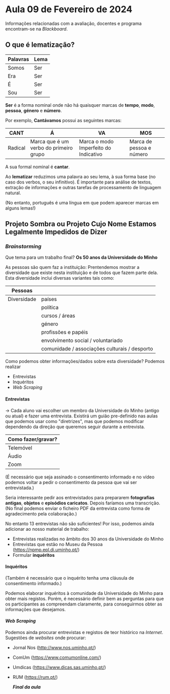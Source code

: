 # Aula 09 de Fevereiro de 2024

Informações relacionadas com a avaliação, docentes e programa encontram-se na *Blackboard*.
  
## O que é lematização?


| Palavras    | Lema        |
| ----------- | ----------- |
| Somos       |     Ser     |
| Era         |     Ser
| É           |   Ser
| Sou         |  Ser

__Ser__ é a forma nominal onde não há quaisquer marcas de __tempo__, __modo__, __pessoa__, __género__ e __número__.

Por exemplo, __Cantávamos__ possui as seguintes marcas:

| __CANT__        | __Á__                                 | __VA__                                |  __MOS__                |
| -----------     | -----------                           | -----------                           |-----------              |
|Radical          | Marca que é um verbo do primeiro grupo| Marca o modo Imperfeito do Indicativo | Marca de pessoa e número|

A sua formal nominal é __cantar__. 

Ao __lematizar__ reduzimos uma palavra ao seu lema, à sua forma base (no caso dos verbos, o seu infinitivo). 
É importante para análise de textos, extração de informações e outras tarefas de processamento de linguagem natural.

(No entanto, português é uma língua em que podem aparecer marcas em alguns lemas!) 

## Projeto Sombra ou Projeto Cujo Nome Estamos Legalmente Impedidos de Dizer

### *Brainstorming*
Que tema para um trabalho final?
__Os 50 anos da Universidade do Minho__

As pessoas são quem faz a instituição:
Prentendemos mostrar a diversidade que existe nesta instituição e de todos que fazem parte dela. 
Esta diversidade inclui diversas variantes tais como:


| __Pessoas__     |                  | 
| -----------     | -----------      | 
|Diversidade      | países
|                 | política
|                  | cursos / áreas
|                  | género
|                 | profissões e papéis
|                  | envolvimento social / voluntariado 
|                 | comunidade / associações culturais / desporto

Como podemos obter informações/dados sobre esta diversidade?
Podemos realizar
* Entrevistas
* Inquéritos
* *Web Scraping*

#### __Entrevistas__
-> Cada aluno vai escolher um membro da Universidade do Minho (antigo ou atual) e fazer uma entrevista.
Existirá um guião pre-definido nas aulas que podemos usar como "diretrizes", mas que podemos modificar dependendo da direção que queremos seguir durante a entrevista.


| __Como fazer/gravar?__     |                  
| -----------                | 
|   Telemóvel  |
| Áudio  |
| Zoom  |

(É necessário que seja assinado o consentimento informado e no vídeo podemos voltar a pedir o consentimento da pessoa que vai ser entrevistada.)

Seria interessante pedir aos entrevistados para prepararem __fotografias antigas__, __objetos__ e __episódios caricatos__.
Depois faríamos uma transcrição. (No final podemos enviar o ficheiro PDF da entrevista como forma de agradecimento pela colaboração.)

No entanto 13 entrevistas não são suficientes!
Por isso, podemos ainda adicionar ao nosso material de trabalho:

* Entrevistas realizadas no âmbito dos 30 anos da Universidade do Minho
* Entrevistas que estão no Museu da Pessoa (https://npmp.epl.di.uminho.pt/)
* Formular __inquéritos__

#### Inquéritos
(Também é necessário que o inquérito tenha uma cláusula de consentimento informado.)

Podemos elaborar inquéritos à comunidade da Universidade do Minho para obter mais registos. 
Porém, é necessário definir bem as perguntas para que os participantes as compreendam claramente, para conseguirmos obter as informações que desejamos.

#### *Web Scraping* 

Podemos ainda procurar entrevistas e registos de teor histórico na *Internet*.
Sugestões de *websites* onde procurar:

* Jornal Nos (http://www.nos.uminho.pt/)
* ComUm (https://www.comumonline.com/)
* Umdicas (https://www.dicas.sas.uminho.pt/)
* RUM (https://rum.pt/)

  ___Final da aula___


